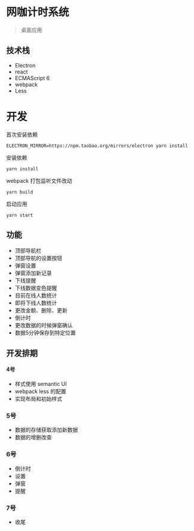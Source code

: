 # 网咖计时系统

> 桌面应用

## 技术栈

* Electron
* react
* ECMAScript 6
* webpack
* Less

# 开发

首次安装依赖
```
ELECTRON_MIRROR=https://npm.taobao.org/mirrors/electron yarn install
```

安装依赖
```
yarn install
```

webpack 打包监听文件改动
```
yarn build
```

启动应用
```
yarn start
```

## 功能

- 顶部导航栏
- 顶部导航的设置按钮
- 弹窗设置
- 弹窗添加新记录
- 下线提醒
- 下线数据变色提醒
- 目前在线人数统计
- 即将下线人数统计
- 更改金额、删除、更新
- 倒计时
- 更改数据的时候弹窗确认
- 数据5分钟保存到特定位置


## 开发排期
#### 4号
- 样式使用 semantic UI
- webpack less 的配置
- 实现布局和初始样式

### 5号
- 数据的存储获取添加新数据
- 数据的增删改查

### 6号
- 倒计时
- 设置
- 弹窗
- 提醒

### 7号
- 收尾


